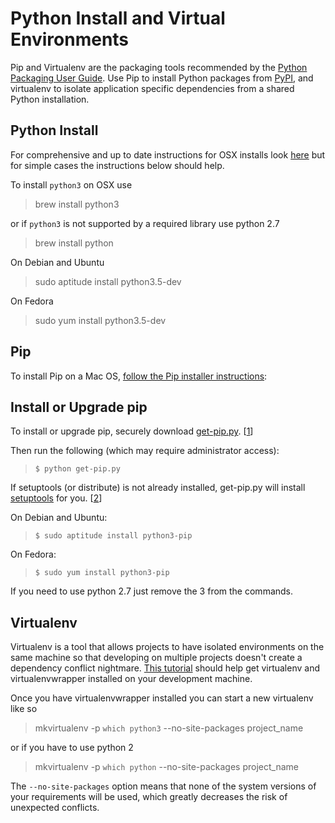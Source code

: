 Python Install and Virtual Environments
=======================================

Pip and Virtualenv are the packaging tools recommended by the [Python Packaging User Guide](https://python-packaging-user-guide.readthedocs.org/en/latest/current.html). Use Pip to install Python packages from [PyPI](https://python-packaging-user-guide.readthedocs.org/en/latest/glossary.html#term-python-package-index-pypi), and virtualenv to isolate application specific dependencies from a shared Python installation.

Python Install
--------------
For comprehensive and up to date instructions for OSX installs look [here](http://docs.python-guide.org/en/latest/starting/install/osx/) but for simple cases the instructions below should help.

To install ``python3``  on OSX use
> brew install python3

or if ``python3`` is not supported by a required library use python 2.7 

> brew install python

On Debian and Ubuntu

> sudo aptitude install python3.5-dev

On Fedora

> sudo yum install python3.5-dev

Pip
---

To install Pip on a Mac OS, [follow the Pip installer instructions](http://www.pip-installer.org/en/latest/installing.html):

Install or Upgrade pip
----------------------

To install or upgrade pip, securely download [get-pip.py](https://raw.github.com/pypa/pip/master/contrib/get-pip.py). [[1](http://www.pip-installer.org/en/latest/installing.html#id5)]

Then run the following (which may require administrator access):

>     $ python get-pip.py

If setuptools (or distribute) is not already installed, get-pip.py will install [setuptools](https://pypi.python.org/pypi/setuptools) for you. [[2](http://www.pip-installer.org/en/latest/installing.html#id6)]


On Debian and Ubuntu:
 
>     $ sudo aptitude install python3-pip
 

On Fedora:

>     $ sudo yum install python3-pip

If you need to use python 2.7 just remove the 3 from the commands.

Virtualenv
----------

Virtualenv is a tool that allows projects to have isolated environments on the same machine so that developing on multiple projects doesn't create a dependency conflict nightmare.  [This tutorial](http://docs.python-guide.org/en/latest/dev/virtualenvs/) should help get virtualenv and virtualenvwrapper installed on your development machine.

Once you have virtualenvwrapper installed you can start a new virtualenv like so

> mkvirtualenv -p `which python3` --no-site-packages project_name

or if you have to use python 2

> mkvirtualenv -p `which python` --no-site-packages project_name

The ``--no-site-packages`` option means that none of the system versions of your requirements will be used, which greatly decreases the risk of unexpected conflicts.
